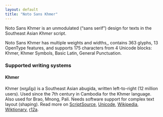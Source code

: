 ```yaml
---
layout: default
title: "Noto Sans Khmer"
---
```

Noto Sans Khmer is an unmodulated (“sans serif”) design for texts in the Southeast Asian _Khmer_ script. 

Noto Sans Khmer has multiple weights and widths,, contains 363 glyphs, 13 OpenType features, and supports 175 characters from 4 Unicode blocks: Khmer, Khmer Symbols, Basic Latin, General Punctuation.


### Supported writing systems


#### Khmer

Khmer (<span class='autonym'>អក្សរខ្មែរ</span>) is a Southeast Asian abugida, written left-to-right (12 million users). Used since the 7th century in Cambodia for the Khmer language. Also used for Brao, Mnong, Pali. Needs software support for complex text layout (shaping). Read more on [ScriptSource](https://scriptsource.org/scr/Khmr), [Unicode](https://www.unicode.org/versions/Unicode13.0.0/ch16.pdf#G64642), [Wikipedia](https://en.wikipedia.org/wiki/ISO_15924:Khmr), [Wiktionary](https://en.wiktionary.org/wiki/Category:Khmer_script), [r12a](https://r12a.github.io/scripts/links?iso=Khmr).

